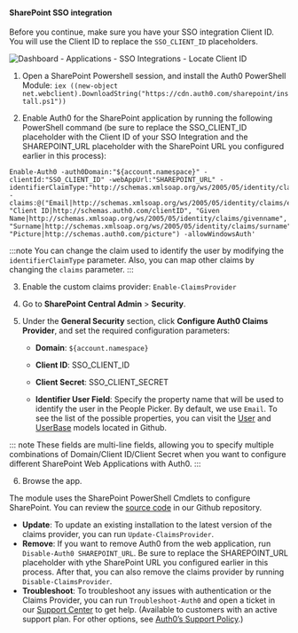 #### SharePoint SSO integration

Before you continue, make sure you have your SSO integration Client ID. You will use the Client ID to replace the `SSO_CLIENT_ID` placeholders.

![Dashboard - Applications - SSO Integrations - Locate Client ID](https://auth0.com/docs/media/articles/dashboard/sso-integrations/dashboard-integrations-sso-create_view-tutorial.png)

1. Open a SharePoint Powershell session, and install the Auth0 PowerShell Module:
`iex ((new-object net.webclient).DownloadString("https://cdn.auth0.com/sharepoint/install.ps1"))`

2. Enable Auth0 for the SharePoint application by running the following PowerShell command (be sure to replace the SSO_CLIENT_ID placeholder with the Client ID of your SSO Integration and the SHAREPOINT_URL placeholder with the SharePoint URL you configured earlier in this process):
```text
Enable-Auth0 -auth0Domain:"${account.namespace}" -clientId:"SSO_CLIENT_ID" -webAppUrl:"SHAREPOINT_URL" -identifierClaimType:"http://schemas.xmlsoap.org/ws/2005/05/identity/claims/emailaddress" -claims:@("Email|http://schemas.xmlsoap.org/ws/2005/05/identity/claims/emailaddress", "Client ID|http://schemas.auth0.com/clientID", "Given Name|http://schemas.xmlsoap.org/ws/2005/05/identity/claims/givenname", "Surname|http://schemas.xmlsoap.org/ws/2005/05/identity/claims/surname", "Picture|http://schemas.auth0.com/picture") -allowWindowsAuth'
```

:::note
You can change the claim used to identify the user by modifying the `identifierClaimType` parameter. Also, you can map other claims by changing the `claims` parameter.
:::

3. Enable the custom claims provider:
`Enable-ClaimsProvider`

4. Go to **SharePoint Central Admin** > **Security**.

5. Under the **General Security** section, click **Configure Auth0 Claims Provider**, and set the required configuration parameters:

    * **Domain**:
    `${account.namespace}`
    
    * **Client ID**:
    SSO_CLIENT_ID

    * **Client Secret**:
    SSO_CLIENT_SECRET
    
    * **Identifier User Field**: Specify the property name that will be used to identify the user in the People Picker. By default, we use `Email`. To see the list of the possible properties, you can visit the [User](https://github.com/auth0/auth0.net/blob/master/src/Auth0.ManagementApi/Models/User.cs#L13) and [UserBase](https://github.com/auth0/auth0.net/blob/master/src/Auth0.ManagementApi/Models/UserBase.cs) models located in Github. 

::: note
These fields are multi-line fields, allowing you to specify multiple combinations of Domain/Client ID/Client Secret when you want to configure different SharePoint Web Applications with Auth0.
:::

6. Browse the app.

The module uses the SharePoint PowerShell Cmdlets to configure SharePoint. You can review the [source code](https://github.com/auth0/auth0-sharepoint/tree/master/auth0-authentication-provider) in our Github repository.

* **Update**: To update an existing installation to the latest version of the claims provider, you can run `Update-ClaimsProvider`.
* **Remove**: If you want to remove Auth0 from the web application, run `Disable-Auth0 SHAREPOINT_URL`. Be sure to replace the SHAREPOINT_URL placeholder with ythe SharePoint URL you configured earlier in this process. After that, you can also remove the claims provider by running `Disable-ClaimsProvider`.
* **Troubleshoot**: To troubleshoot any issues with authentication or the Claims Provider, you can run `Troubleshoot-Auth0` and open a ticket in our [Support Center](${env.DOMAIN_URL_SUPPORT}) to get help. (Available to customers with an active support plan. For other options, see [Auth0’s Support Policy](https://auth0.com/docs/support).)